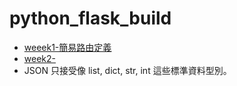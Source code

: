 # python_flask_build
- [weeek1-簡易路由定義]()
- [week2-]()
- []()
JSON 只接受像 list, dict, str, int 這些標準資料型別。
